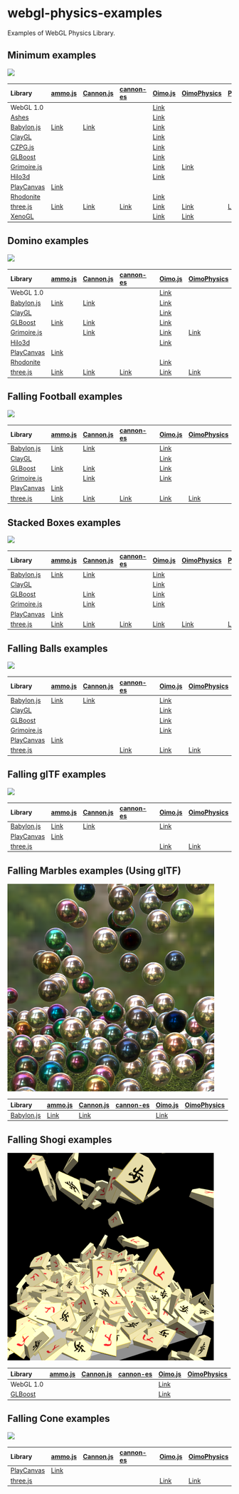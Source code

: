 # webgl-physics-examples
Examples of WebGL Physics Library. 


## Minimum examples

![](assets/screenshot/minimum.png)

|Library                                                      |[ammo.js](https://github.com/kripken/ammo.js/)                                          |[Cannon.js](https://github.com/schteppe/cannon.js)                                        |[cannon-es](https://github.com/pmndrs/cannon-es)                                          |[Oimo.js](https://github.com/lo-th/Oimo.js/)                                            |[OimoPhysics](https://github.com/saharan/OimoPhysics)                                         |[PhysX](https://github.com/fabmax/physx-js-webidl)                                        |
|:------------------------------------------------------------|:---------------------------------------------------------------------------------------|:-----------------------------------------------------------------------------------------|:-----------------------------------------------------------------------------------------|:---------------------------------------------------------------------------------------|:---------------------------------------------------------------------------------------------|:-----------------------------------------------------------------------------------------|
|WebGL 1.0                                                    |                                                                                        |                                                                                          |                                                                                          |[Link](https://cx20.github.io/webgl-physics-examples/examples/webgl1/oimo/minimum/)     |                                                                                              |                                                                                          |
|[Ashes](https://github.com/but0n/Ashes)                      |                                                                                        |                                                                                          |                                                                                          |[Link](https://cx20.github.io/webgl-physics-examples/examples/ashes/oimo/minimum/)      |                                                                                              |                                                                                          |
|[Babylon.js](https://github.com/BabylonJS/Babylon.js)        |[Link](https://cx20.github.io/webgl-physics-examples/examples/babylonjs/ammo/minimum/)  |[Link](https://cx20.github.io/webgl-physics-examples/examples/babylonjs/cannon/minimum/)  |                                                                                          |[Link](https://cx20.github.io/webgl-physics-examples/examples/babylonjs/oimo/minimum/)  |                                                                                              |                                                                                          |
|[ClayGL](https://github.com/pissang/claygl)                  |                                                                                        |                                                                                          |                                                                                          |[Link](https://cx20.github.io/webgl-physics-examples/examples/claygl/oimo/minimum/)     |                                                                                              |                                                                                          |
|[CZPG.js](https://github.com/PrincessGod/CraZyPG)            |                                                                                        |                                                                                          |                                                                                          |[Link](https://cx20.github.io/webgl-physics-examples/examples/czpg/oimo/minimum/)       |                                                                                              |                                                                                          |
|[GLBoost](https://github.com/emadurandal/GLBoost)            |                                                                                        |                                                                                          |                                                                                          |[Link](https://cx20.github.io/webgl-physics-examples/examples/glboost/oimo/minimum/)    |                                                                                              |                                                                                          |
|[Grimoire.js](https://github.com/GrimoireGL/GrimoireJS)      |                                                                                        |                                                                                          |                                                                                          |[Link](https://cx20.github.io/webgl-physics-examples/examples/grimoirejs/oimo/minimum/) |[Link](https://cx20.github.io/webgl-physics-examples/examples/grimoirejs/oimophysics/minimum/)|                                                                                          |
|[Hilo3d](https://github.com/hiloteam/Hilo3d)                 |                                                                                        |                                                                                          |                                                                                          |[Link](https://cx20.github.io/webgl-physics-examples/examples/hilo3d/oimo/minimum/)     |                                                                                              |                                                                                          |
|[PlayCanvas](https://github.com/playcanvas/engine)           |[Link](https://cx20.github.io/webgl-physics-examples/examples/playcanvas/ammo/minimum/) |                                                                                          |                                                                                          |                                                                                        |                                                                                              |                                                                                          |
|[Rhodonite](https://github.com/actnwit/RhodoniteTS)          |                                                                                        |                                                                                          |                                                                                          |[Link](https://cx20.github.io/webgl-physics-examples/examples/rhodonite/oimo/minimum/)  |                                                                                              |                                                                                          |
|[three.js](https://github.com/mrdoob/three.js/)              |[Link](https://cx20.github.io/webgl-physics-examples/examples/threejs/ammo/minimum/)    |[Link](https://cx20.github.io/webgl-physics-examples/examples/threejs/cannon/minimum/)    |[Link](https://cx20.github.io/webgl-physics-examples/examples/threejs/cannon-es/minimum/) |[Link](https://cx20.github.io/webgl-physics-examples/examples/threejs/oimo/minimum/)    |[Link](https://cx20.github.io/webgl-physics-examples/examples/threejs/oimophysics/minimum/)   |[Link](https://cx20.github.io/webgl-physics-examples/examples/threejs/physx/minimum/)     |
|[XenoGL](https://github.com/kotofurumiya/xenogl)             |                                                                                        |                                                                                          |                                                                                          |[Link](https://cx20.github.io/webgl-physics-examples/examples/xenogl/oimo/minimum/)     |[Link](https://cx20.github.io/webgl-physics-examples/examples/xenogl/oimophysics/minimum/)    |                                                                                          |

## Domino examples

![](assets/screenshot/domino.jpg)

|Library                                                      |[ammo.js](https://github.com/kripken/ammo.js/)                                          |[Cannon.js](https://github.com/schteppe/cannon.js)                                        |[cannon-es](https://github.com/pmndrs/cannon-es)                                          |[Oimo.js](https://github.com/lo-th/Oimo.js/)                                            |[OimoPhysics](https://github.com/saharan/OimoPhysics)                                         |
|:------------------------------------------------------------|:---------------------------------------------------------------------------------------|:-----------------------------------------------------------------------------------------|:-----------------------------------------------------------------------------------------|:---------------------------------------------------------------------------------------|:---------------------------------------------------------------------------------------------|
|WebGL 1.0                                                    |                                                                                        |                                                                                          |                                                                                          |[Link](https://cx20.github.io/webgl-physics-examples/examples/webgl1/oimo/domino/)      |                                                                                              |
|[Babylon.js](https://github.com/BabylonJS/Babylon.js)        |[Link](https://cx20.github.io/webgl-physics-examples/examples/babylonjs/ammo/domino/)   |[Link](https://cx20.github.io/webgl-physics-examples/examples/babylonjs/cannon/domino/)   |                                                                                          |[Link](https://cx20.github.io/webgl-physics-examples/examples/babylonjs/oimo/domino/)   |                                                                                              |
|[ClayGL](https://github.com/pissang/claygl)                  |                                                                                        |                                                                                          |                                                                                          |[Link](https://cx20.github.io/webgl-physics-examples/examples/claygl/oimo/domino/)      |                                                                                              |
|[GLBoost](https://github.com/emadurandal/GLBoost)            |[Link](https://cx20.github.io/webgl-physics-examples/examples/glboost/ammo/domino/)     |[Link](https://cx20.github.io/webgl-physics-examples/examples/glboost/cannon/domino/)     |                                                                                          |[Link](https://cx20.github.io/webgl-physics-examples/examples/glboost/oimo/domino/)     |                                                                                              |
|[Grimoire.js](https://github.com/GrimoireGL/GrimoireJS)      |                                                                                        |[Link](https://cx20.github.io/webgl-physics-examples/examples/grimoirejs/cannon/domino/)  |                                                                                          |[Link](https://cx20.github.io/webgl-physics-examples/examples/grimoirejs/oimo/domino/)  |[Link](https://cx20.github.io/webgl-physics-examples/examples/grimoirejs/oimophysics/domino/) |
|[Hilo3d](https://github.com/hiloteam/Hilo3d)                 |                                                                                        |                                                                                          |                                                                                          |[Link](https://cx20.github.io/webgl-physics-examples/examples/hilo3d/oimo/domino/)      |                                                                                              |
|[PlayCanvas](https://github.com/playcanvas/engine)           |[Link](https://cx20.github.io/webgl-physics-examples/examples/playcanvas/ammo/domino/)  |                                                                                          |                                                                                          |                                                                                        |                                                                                              |
|[Rhodonite](https://github.com/actnwit/RhodoniteTS)          |                                                                                        |                                                                                          |                                                                                          |[Link](https://cx20.github.io/webgl-physics-examples/examples/rhodonite/oimo/domino/)   |                                                                                              |
|[three.js](https://github.com/mrdoob/three.js/)              |[Link](https://cx20.github.io/webgl-physics-examples/examples/threejs/ammo/domino/)     |[Link](https://cx20.github.io/webgl-physics-examples/examples/threejs/cannon/domino/)     |[Link](https://cx20.github.io/webgl-physics-examples/examples/threejs/cannon-es/domino/)  |[Link](https://cx20.github.io/webgl-physics-examples/examples/threejs/oimo/domino/)     |[Link](https://cx20.github.io/webgl-physics-examples/examples/threejs/oimophysics/domino/)    |

## Falling Football examples

![](assets/screenshot/football.jpg)

|Library                                                      |[ammo.js](https://github.com/kripken/ammo.js/)                                          |[Cannon.js](https://github.com/schteppe/cannon.js)                                        |[cannon-es](https://github.com/pmndrs/cannon-es)                                          |[Oimo.js](https://github.com/lo-th/Oimo.js/)                                            |[OimoPhysics](https://github.com/saharan/OimoPhysics)                                         |
|:------------------------------------------------------------|:---------------------------------------------------------------------------------------|:-----------------------------------------------------------------------------------------|:-----------------------------------------------------------------------------------------|:---------------------------------------------------------------------------------------|:---------------------------------------------------------------------------------------------|
|[Babylon.js](https://github.com/BabylonJS/Babylon.js)        |[Link](https://cx20.github.io/webgl-physics-examples/examples/babylonjs/ammo/football/) |[Link](https://cx20.github.io/webgl-physics-examples/examples/babylonjs/cannon/football/) |                                                                                          |[Link](https://cx20.github.io/webgl-physics-examples/examples/babylonjs/oimo/football/) |                                                                                              |
|[ClayGL](https://github.com/pissang/claygl)                  |                                                                                        |                                                                                          |                                                                                          |[Link](https://cx20.github.io/webgl-physics-examples/examples/claygl/oimo/football/)    |                                                                                              |
|[GLBoost](https://github.com/emadurandal/GLBoost)            |[Link](https://cx20.github.io/webgl-physics-examples/examples/glboost/ammo/football/)   |[Link](https://cx20.github.io/webgl-physics-examples/examples/glboost/cannon/football/)   |                                                                                          |[Link](https://cx20.github.io/webgl-physics-examples/examples/glboost/oimo/football/)   |                                                                                              |
|[Grimoire.js](https://github.com/GrimoireGL/GrimoireJS)      |                                                                                        |[Link](https://cx20.github.io/webgl-physics-examples/examples/grimoirejs/cannon/football/)|                                                                                          |[Link](https://cx20.github.io/webgl-physics-examples/examples/grimoirejs/oimo/football/)|                                                                                              |
|[PlayCanvas](https://github.com/playcanvas/engine)           |[Link](https://cx20.github.io/webgl-physics-examples/examples/playcanvas/ammo/football/)|                                                                                          |                                                                                          |                                                                                        |                                                                                              |
|[three.js](https://github.com/mrdoob/three.js/)              |[Link](https://cx20.github.io/webgl-physics-examples/examples/threejs/ammo/football/)   |[Link](https://cx20.github.io/webgl-physics-examples/examples/threejs/cannon/football/)   |[Link](https://cx20.github.io/webgl-physics-examples/examples/threejs/cannon-es/football/)|[Link](https://cx20.github.io/webgl-physics-examples/examples/threejs/oimo/football/)   |[Link](https://cx20.github.io/webgl-physics-examples/examples/threejs/oimophysics/football/)  |

## Stacked Boxes examples

![](assets/screenshot/box.jpg)

|Library                                                      |[ammo.js](https://github.com/kripken/ammo.js/)                                          |[Cannon.js](https://github.com/schteppe/cannon.js)                                        |[cannon-es](https://github.com/pmndrs/cannon-es)                                          |[Oimo.js](https://github.com/lo-th/Oimo.js/)                                            |[OimoPhysics](https://github.com/saharan/OimoPhysics)                                         |[PhysX](https://github.com/fabmax/physx-js-webidl)                                            |
|:------------------------------------------------------------|:---------------------------------------------------------------------------------------|:-----------------------------------------------------------------------------------------|:-----------------------------------------------------------------------------------------|:---------------------------------------------------------------------------------------|:---------------------------------------------------------------------------------------------|:---------------------------------------------------------------------------------------------|
|[Babylon.js](https://github.com/BabylonJS/Babylon.js)        |[Link](https://cx20.github.io/webgl-physics-examples/examples/babylonjs/ammo/box/)      |[Link](https://cx20.github.io/webgl-physics-examples/examples/babylonjs/cannon/box/)      |                                                                                          |[Link](https://cx20.github.io/webgl-physics-examples/examples/babylonjs/oimo/box/)      |                                                                                              |                                                                                              |
|[ClayGL](https://github.com/pissang/claygl)                  |                                                                                        |                                                                                          |                                                                                          |[Link](https://cx20.github.io/webgl-physics-examples/examples/claygl/oimo/box/)         |                                                                                              |                                                                                              |
|[GLBoost](https://github.com/emadurandal/GLBoost)            |                                                                                        |[Link](https://cx20.github.io/webgl-physics-examples/examples/glboost/cannon/box/)        |                                                                                          |[Link](https://cx20.github.io/webgl-physics-examples/examples/glboost/oimo/box/)        |                                                                                              |                                                                                              |
|[Grimoire.js](https://github.com/GrimoireGL/GrimoireJS)      |                                                                                        |[Link](https://cx20.github.io/webgl-physics-examples/examples/grimoirejs/cannon/box/)     |                                                                                          |[Link](https://cx20.github.io/webgl-physics-examples/examples/grimoirejs/oimo/box/)     |                                                                                              |                                                                                              |
|[PlayCanvas](https://github.com/playcanvas/engine)           |[Link](https://cx20.github.io/webgl-physics-examples/examples/playcanvas/ammo/box/)     |                                                                                          |                                                                                          |                                                                                        |                                                                                              |                                                                                              |
|[three.js](https://github.com/mrdoob/three.js/)              |[Link](https://cx20.github.io/webgl-physics-examples/examples/threejs/ammo/box/)        |[Link](https://cx20.github.io/webgl-physics-examples/examples/threejs/cannon/box/)        |[Link](https://cx20.github.io/webgl-physics-examples/examples/threejs/cannon-es/box/)     |[Link](https://cx20.github.io/webgl-physics-examples/examples/threejs/oimo/box/)        |[Link](https://cx20.github.io/webgl-physics-examples/examples/threejs/oimophysics/box/)       |[Link](https://cx20.github.io/webgl-physics-examples/examples/threejs/physx/box/)             |

## Falling Balls examples

![](assets/screenshot/balls.jpg)

|Library                                                      |[ammo.js](https://github.com/kripken/ammo.js/)                                          |[Cannon.js](https://github.com/schteppe/cannon.js)                                        |[cannon-es](https://github.com/pmndrs/cannon-es)                                          |[Oimo.js](https://github.com/lo-th/Oimo.js/)                                            |[OimoPhysics](https://github.com/saharan/OimoPhysics)                                         |
|:------------------------------------------------------------|:---------------------------------------------------------------------------------------|:-----------------------------------------------------------------------------------------|:-----------------------------------------------------------------------------------------|:---------------------------------------------------------------------------------------|:---------------------------------------------------------------------------------------------|
|[Babylon.js](https://github.com/BabylonJS/Babylon.js)        |[Link](https://cx20.github.io/webgl-physics-examples/examples/babylonjs/ammo/balls/)    |[Link](https://cx20.github.io/webgl-physics-examples/examples/babylonjs/cannon/balls/)    |                                                                                          |[Link](https://cx20.github.io/webgl-physics-examples/examples/babylonjs/oimo/balls/)    |                                                                                              |
|[ClayGL](https://github.com/pissang/claygl)                  |                                                                                        |                                                                                          |                                                                                          |[Link](https://cx20.github.io/webgl-physics-examples/examples/claygl/oimo/balls/)       |                                                                                              |
|[GLBoost](https://github.com/emadurandal/GLBoost)            |                                                                                        |                                                                                          |                                                                                          |[Link](https://cx20.github.io/webgl-physics-examples/examples/glboost/oimo/balls/)      |                                                                                              |
|[Grimoire.js](https://github.com/GrimoireGL/GrimoireJS)      |                                                                                        |                                                                                          |                                                                                          |[Link](https://cx20.github.io/webgl-physics-examples/examples/grimoirejs/oimo/balls/)   |                                                                                              |
|[PlayCanvas](https://github.com/playcanvas/engine)           |[Link](https://cx20.github.io/webgl-physics-examples/examples/playcanvas/ammo/balls/)   |                                                                                          |                                                                                          |                                                                                        |                                                                                              |
|[three.js](https://github.com/mrdoob/three.js/)              |                                                                                        |                                                                                          |[Link](https://cx20.github.io/webgl-physics-examples/examples/threejs/cannon-es/balls/)   |[Link](https://cx20.github.io/webgl-physics-examples/examples/threejs/oimo/balls/)      |[Link](https://cx20.github.io/webgl-physics-examples/examples/threejs/oimophysics/balls/)     |


## Falling glTF examples

![](assets/screenshot/gltf.jpg)

|Library                                                      |[ammo.js](https://github.com/kripken/ammo.js/)                                          |[Cannon.js](https://github.com/schteppe/cannon.js)                                        |[cannon-es](https://github.com/pmndrs/cannon-es)                                          |[Oimo.js](https://github.com/lo-th/Oimo.js/)                                            |[OimoPhysics](https://github.com/saharan/OimoPhysics)                                         |
|:------------------------------------------------------------|:---------------------------------------------------------------------------------------|:-----------------------------------------------------------------------------------------|:-----------------------------------------------------------------------------------------|:---------------------------------------------------------------------------------------|:---------------------------------------------------------------------------------------------|
|[Babylon.js](https://github.com/BabylonJS/Babylon.js)        |[Link](https://cx20.github.io/webgl-physics-examples/examples/babylonjs/ammo/gltf/)     |[Link](https://cx20.github.io/webgl-physics-examples/examples/babylonjs/cannon/gltf/)     |                                                                                          |[Link](https://cx20.github.io/webgl-physics-examples/examples/babylonjs/oimo/gltf/)     |                                                                                              |
|[PlayCanvas](https://github.com/playcanvas/engine)           |[Link](https://cx20.github.io/webgl-physics-examples/examples/playcanvas/ammo/gltf/)    |                                                                                          |                                                                                          |                                                                                        |                                                                                              |
|[three.js](https://github.com/mrdoob/three.js/)              |                                                                                        |                                                                                          |                                                                                          |[Link](https://cx20.github.io/webgl-physics-examples/examples/threejs/oimo/gltf/)       |[Link](https://cx20.github.io/webgl-physics-examples/examples/threejs/oimophysics/gltf/)      |

## Falling Marbles examples (Using glTF)

![](assets/screenshot/marbles.jpg)

|Library                                                      |[ammo.js](https://github.com/kripken/ammo.js/)                                          |[Cannon.js](https://github.com/schteppe/cannon.js)                                        |[cannon-es](https://github.com/pmndrs/cannon-es)                                          |[Oimo.js](https://github.com/lo-th/Oimo.js/)                                            |[OimoPhysics](https://github.com/saharan/OimoPhysics)                                         |
|:------------------------------------------------------------|:---------------------------------------------------------------------------------------|:-----------------------------------------------------------------------------------------|:-----------------------------------------------------------------------------------------|:---------------------------------------------------------------------------------------|:---------------------------------------------------------------------------------------------|
|[Babylon.js](https://github.com/BabylonJS/Babylon.js)        |[Link](https://cx20.github.io/webgl-physics-examples/examples/babylonjs/ammo/marbles/)  |[Link](https://cx20.github.io/webgl-physics-examples/examples/babylonjs/cannon/marbles/)  |                                                                                          |[Link](https://cx20.github.io/webgl-physics-examples/examples/babylonjs/oimo/marbles/)  |                                                                                              |

## Falling Shogi examples

![](assets/screenshot/shogi.jpg)

|Library                                                      |[ammo.js](https://github.com/kripken/ammo.js/)                                          |[Cannon.js](https://github.com/schteppe/cannon.js)                                        |[cannon-es](https://github.com/pmndrs/cannon-es)                                          |[Oimo.js](https://github.com/lo-th/Oimo.js/)                                            |[OimoPhysics](https://github.com/saharan/OimoPhysics)                                         |
|:------------------------------------------------------------|:---------------------------------------------------------------------------------------|:-----------------------------------------------------------------------------------------|:-----------------------------------------------------------------------------------------|:---------------------------------------------------------------------------------------|:---------------------------------------------------------------------------------------------|
|WebGL 1.0                                                    |                                                                                        |                                                                                          |                                                                                          |[Link](https://cx20.github.io/webgl-physics-examples/examples/webgl1/oimo/shogi/)       |                                                                                              |
|[GLBoost](https://github.com/emadurandal/GLBoost)            |                                                                                        |                                                                                          |                                                                                          |[Link](https://cx20.github.io/webgl-physics-examples/examples/glboost/oimo/shogi/)      |                                                                                              |

## Falling Cone examples

![](assets/screenshot/cone.jpg)

|Library                                                      |[ammo.js](https://github.com/kripken/ammo.js/)                                          |[Cannon.js](https://github.com/schteppe/cannon.js)                                        |[cannon-es](https://github.com/pmndrs/cannon-es)                                          |[Oimo.js](https://github.com/lo-th/Oimo.js/)                                            |[OimoPhysics](https://github.com/saharan/OimoPhysics)                                         |
|:------------------------------------------------------------|:---------------------------------------------------------------------------------------|:-----------------------------------------------------------------------------------------|:-----------------------------------------------------------------------------------------|:---------------------------------------------------------------------------------------|:---------------------------------------------------------------------------------------------|
|[PlayCanvas](https://github.com/playcanvas/engine)           |[Link](https://cx20.github.io/webgl-physics-examples/examples/playcanvas/ammo/cone/)    |                                                                                          |                                                                                          |                                                                                        |                                                                                              |
|[three.js](https://github.com/mrdoob/three.js/)              |                                                                                        |                                                                                          |                                                                                          |[Link](https://cx20.github.io/webgl-physics-examples/examples/threejs/oimo/cone/)       |[Link](https://cx20.github.io/webgl-physics-examples/examples/threejs/oimophysics/cone/)      |
